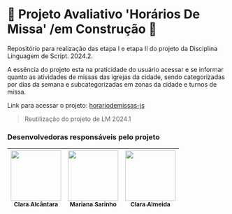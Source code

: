  # 🚧 Projeto Avaliativo 'Horários De Missa' /em Construção 🚧 
Repositório para realização das etapa I e etapa II do projeto da Disciplina Linguagem de Script. 2024.2.

A essência do projeto esta na praticidade do usuário acessar e se informar quanto as atividades de missas das igrejas da cidade, sendo categorizadas por dias da semana e subcategorizadas em zonas da cidade e turnos de missa.

Link para acessar o projeto: [horariodemissas-js]()

> Reutilização do projeto de LM 2024.1

### Desenvolvedoras responsáveis pelo projeto
| [<img loading="lazy" src="https://github.com/oiclai.png" width=115><br><sub>Clara Alcântara</sub>](https://github.com/oiclai) | [<img loading="lazy" src="https://github.com/marisarinho.png" width=115><br><sub>Mariana Sarinho</sub>](https://github.com/marisarinho)| [<img loading="lazy" src="https://github.com/euclaraalmeida.png" width=115><br><sub>Clara Almeida</sub>](https://github.com/euclaraalmeida)
| :---: | :---: | :---: |
